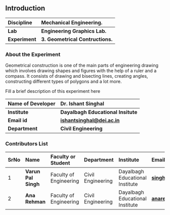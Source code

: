 ## Introduction

<b>Discipline | <b> Mechanical Engineering.
:--|:--|
<b> Lab | <b> Engineering Graphics Lab.
<b> Experiment| <b> 3. Geometrical Contructions.

### About the Experiment 
Geometrical construction is one of the main parts of engineering drawing which involves drawing shapes and figures with the help of a ruler and a compass. It consists of drawing and bisecting lines, creating angles, constructing different types of polygons and a lot more.

Fill a brief description of this experiment here

<b>Name of Developer | <b> Dr. Ishant Singhal
:--|:--|
<b> Institute | <b>  Dayalbagh Educational Insitute
<b> Email id|     <b>  ishantsinghal@dei.ac.in
<b> Department | <b> Civil Engineering

### Contributors List

SrNo | Name | Faculty or Student | Department| Institute | Email id
:--|:--|:--|:--|:--|:--|
1 | <b> Varun Pal Singh | Faculty of Engineering | Civil Engineering | Dayalbagh Educational Institute | <b> singhvarun928@gmail.com
2 | <b> Ana Rehman | Faculty of Engineering  | Civil Engineering | Dayalbagh Educational Institute | <b> anarehmanana@gmail.com

